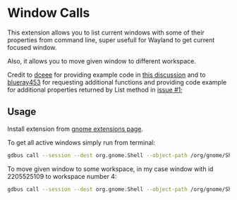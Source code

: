 # Window Calls

This extension allows you to list current windows with some of their properties from command line, super usefull for Wayland to get current focused window.

Also, it allows you to move given window to different workspace.

Credit to [dceee](https://github.com/dceee) for providing example code in [this discussion](https://gist.github.com/rbreaves/257c3edfa301786e66e964d7ac036269)
and to [blueray453](https://github.com/blueray453) for requesting additional functions and providing code example for additional properties returned by List
method in [issue #1](https://github.com/ickyicky/window-calls/issues/1);

## Usage

Install extension from [gnome extensions page](https://extensions.gnome.org/extension/4724/window-calls/).

To get all active windows simply run from terminal:

```sh
gdbus call --session --dest org.gnome.Shell --object-path /org/gnome/Shell/Extensions/Windows --method org.gnome.Shell.Extensions.Windows.List
```

To move given window to some workspace, in my case window with id 2205525109 to workspace number 4:

```sh
gdbus call --session --dest org.gnome.Shell --object-path /org/gnome/Shell/Extensions/Windows --method org.gnome.Shell.Extensions.Windows.MoveToWorkspace 2205525109 4
```
